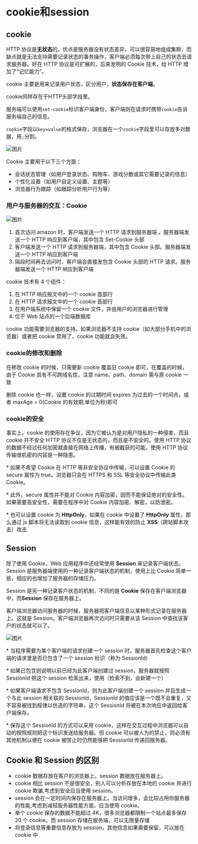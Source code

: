 # cookie和session

## cookie

HTTP 协议是**无状态**的。优点是服务器没有状态差异，可以很容易地组成集群，而缺点就是无法支持需要记录状态的事务操作，客户端必须每次带上自己的状态去请求服务器。好在 HTTP 协议是可扩展的，后来发明的 Cookie 技术，给 HTTP 增加了“记忆能力”。

cookie 主要是用来记录用户状态，区分用户，**状态保存在客户端**。

cookie同样存在于HTTP头部字段里。

服务端可以使用`set-cookie`标识客户端身份，客户端则在请求时携带`cookie`告诉服务端自己的信息。

`cookie`字段以`key=value`的格式保存，浏览器在一个`cookie`字段里可以存放多对数据，用`;`分割。

![图片](https://mmbiz.qpic.cn/mmbiz_jpg/j3gficicyOvatsNeWhfWKRNKrLlZ0ZQeOtqFxFBK9lrJ5aTqibPO42Q7nJYctibBSHfzE585QicxfCcwE2wRrYCxuZA/640?wx_fmt=jpeg&wxfrom=5&wx_lazy=1&wx_co=1)

Cookie 主要用于以下三个方面：

- 会话状态管理（如用户登录状态、购物车、游戏分数或其它需要记录的信息）
- 个性化设置（如用户自定义设置、主题等）
- 浏览器行为跟踪（如跟踪分析用户行为等）

### 用户与服务器的交互：Cookie

![图片](https://mmbiz.qpic.cn/mmbiz_png/k0UVxv3BTLJficKZyePc37BhQTJhH5RNxfdLyc3Nbsgjmo3bewTJic7bSibUC0D8Kvic8acxAUzpRn1qOCceDk4CIQ/640?wx_fmt=png&wxfrom=5&wx_lazy=1&wx_co=1)

1. 首次访问 amazon 时，客户端发送一个 HTTP 请求到服务器端 。服务器端发送一个 HTTP 响应到客户端，其中包含 Set-Cookie 头部
2. 客户端发送一个 HTTP 请求到服务器端，其中包含 Cookie 头部。服务器端发送一个 HTTP 响应到客户端
3. 隔段时间再去访问时，客户端会直接发包含 Cookie 头部的 HTTP 请求。服务器端发送一个 HTTP 响应到客户端

cookie 技术有 4 个组件：

1. 在 HTTP 响应报文中的一个 cookie 首部行
2. 在 HTTP 请求报文中的一个 cookie 首部行
3. 在用户端系统中保留一个 cookie 文件，并由用户的浏览器进行管理
4. 位于 Web 站点的一个后端数据库

cookie 功能需要浏览器的支持。如果浏览器不支持 cookie（如大部分手机中的浏览器）或者把 cookie 禁用了，cookie 功能就会失效。

### cookie的修改和删除

在修改 cookie 的时候，只需要新 cookie 覆盖旧 cookie 即可，在覆盖的时候，由于 Cookie 具有不可跨域名性，注意 name、path、domain 需与原 cookie 一致

删除 cookie 也一样，设置 cookie 的过期时间 expires 为过去的一个时间点，或者 maxAge = 0(Cookie 的有效期,单位为秒)即可

### cookie的安全

事实上，cookie 的使用存在争议，因为它被认为是对用户隐私的一种侵害，而且 cookie 并不安全 HTTP 协议不仅是无状态的，而且是不安全的。使用 HTTP 协议的数据不经过任何加密就直接在网络上传播，有被截获的可能。使用 HTTP 协议传输很机密的内容是一种隐患。

\* 如果不希望 Cookie 在 HTTP 等非安全协议中传输，可以设置 Cookie 的 secure 属性为 true。浏览器只会在 HTTPS 和 SSL 等安全协议中传输此类 Cookie。

\* 此外，secure 属性并不能对 Cookie 内容加密，因而不能保证绝对的安全性。如果需要高安全性，需要在程序中对 Cookie 内容加密、解密，以防泄密。

\* 也可以设置 cookie 为 **HttpOnly**，如果在 cookie 中设置了 **HttpOnly** 属性，那么通过 js 脚本将无法读取到 cookie 信息，这样能有效的防止 **XSS**（跨站脚本攻击）攻击

## Session

除了使用 Cookie，Web 应用程序中还经常使用 **Session** 来记录客户端状态。Session 是服务器端使用的一种记录客户端状态的机制，使用上比 Cookie 简单一些，相应的也增加了服务器的存储压力。

Session 是另一种记录客户状态的机制，不同的是 **Cookie** 保存在客户端浏览器中，而**Session** 保存在服务器上。

客户端浏览器访问服务器的时候，服务器把客户端信息以某种形式记录在服务器上。这就是 Session。客户端浏览器再次访问时只需要从该 Session 中查找该客户的状态就可以了。

![图片](https://mmbiz.qpic.cn/mmbiz_png/k0UVxv3BTLJficKZyePc37BhQTJhH5RNxXwrUwE5DwtPrA9s4icyYExwbJ4aicrumOcSoGMiaIc08lXvIbdiasMFuOA/640?wx_fmt=png&wxfrom=5&wx_lazy=1&wx_co=1)

\* 当程序需要为某个客户端的请求创建一个 session 时，服务器首先检查这个客户端的请求里是否已包含了一个 session 标识（称为 SessionId）

\* 如果已包含则说明以前已经为此客户端创建过 session，服务器就按照 SessionId 把这个 session 检索出来，使用（检索不到，会新建一个）

\* 如果客户端请求不包含 SessionId，则为此客户端创建一个 session 并且生成一个与此 session 相关联的 SessionId，SessionId 的值应该是一个既不会重复，又不容易被找到规律以仿造的字符串，这个 SessionId 将被在本次响应中返回给客户端保存。

\* 保存这个 SessionId 的方式可以采用 cookie，这样在交互过程中浏览器可以自动的按照规则把这个标识发送给服务器。但 cookie 可以被人为的禁止，则必须有其他机制以便在 cookie 被禁止时仍然能够把 SessionId 传递回服务器。

## Cookie 和 Session 的区别

- cookie 数据存放在客户的浏览器上，session 数据放在服务器上。
- cookie 相比 session 不是很安全，别人可以分析存放在本地的 cookie 并进行 cookie 欺骗,考虑到安全应当使用 session。
- session 会在一定时间内保存在服务器上。当访问增多，会比较占用你服务器的性能,考虑到减轻服务器性能方面，应当使用 cookie。
- 单个 cookie 保存的数据不能超过 4K，很多浏览器都限制一个站点最多保存 20 个 cookie。而 session 存储在服务端，可以无限量存储
- 将登录信息等重要信息存放为 session，其他信息如果需要保留，可以放在 cookie 中